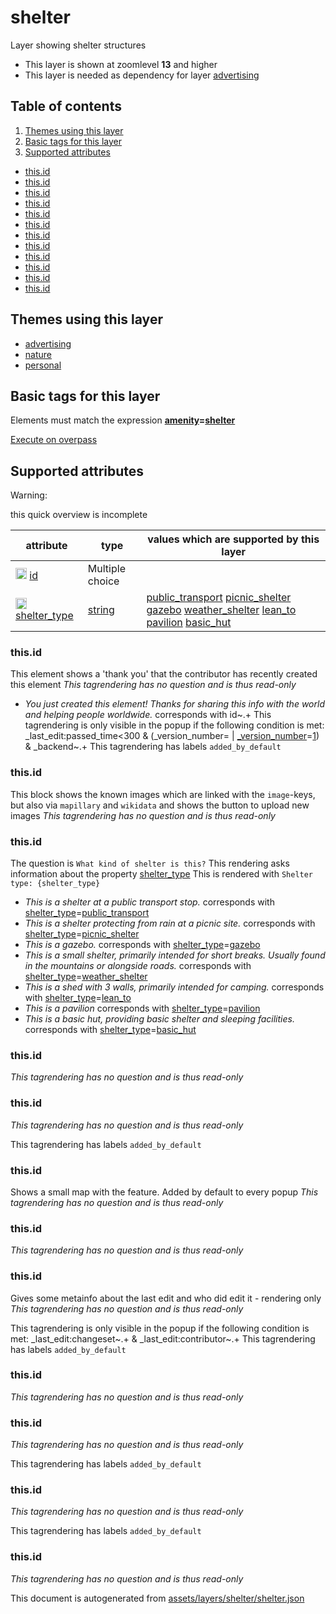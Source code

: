 [//]: # (WARNING: this file is automatically generated. Please find the sources at the bottom and edit those sources)



 shelter 
=========





Layer showing shelter structures






  - This layer is shown at zoomlevel **13** and higher
  - This layer is needed as dependency for layer [advertising](#advertising)



## Table of contents

1. [ Themes using this layer ](#-themes-using-this-layer-)
2. [ Basic tags for this layer ](#-basic-tags-for-this-layer-)
3. [ Supported attributes ](#-supported-attributes-)
  - [this.id](#thisid)
  - [this.id](#thisid)
  - [this.id](#thisid)
  - [this.id](#thisid)
  - [this.id](#thisid)
  - [this.id](#thisid)
  - [this.id](#thisid)
  - [this.id](#thisid)
  - [this.id](#thisid)
  - [this.id](#thisid)
  - [this.id](#thisid)
  - [this.id](#thisid)

 Themes using this layer 
-------------------------





  - [advertising](https://mapcomplete.org/advertising)
  - [nature](https://mapcomplete.org/nature)
  - [personal](https://mapcomplete.org/personal)




 Basic tags for this layer 
---------------------------



Elements must match the expression **<a href='https://wiki.openstreetmap.org/wiki/Key:amenity' target='_blank'>amenity</a>=<a href='https://wiki.openstreetmap.org/wiki/Tag:amenity%3Dshelter' target='_blank'>shelter</a>**

[Execute on overpass](http://overpass-turbo.eu/?Q=%5Bout%3Ajson%5D%5Btimeout%3A90%5D%3B%28%20%20%20%20nwr%5B%22amenity%22%3D%22shelter%22%5D%28%7B%7Bbbox%7D%7D%29%3B%0A%29%3Bout%20body%3B%3E%3Bout%20skel%20qt%3B)



 Supported attributes 
----------------------



Warning: 

this quick overview is incomplete



attribute | type | values which are supported by this layer
----------- | ------ | ------------------------------------------
[<img src='https://mapcomplete.org/assets/svg/statistics.svg' height='18px'>](https://taginfo.openstreetmap.org/keys/id#values) [id](https://wiki.openstreetmap.org/wiki/Key:id) | Multiple choice | 
[<img src='https://mapcomplete.org/assets/svg/statistics.svg' height='18px'>](https://taginfo.openstreetmap.org/keys/shelter_type#values) [shelter_type](https://wiki.openstreetmap.org/wiki/Key:shelter_type) | [string](../SpecialInputElements.md#string) | [public_transport](https://wiki.openstreetmap.org/wiki/Tag:shelter_type%3Dpublic_transport) [picnic_shelter](https://wiki.openstreetmap.org/wiki/Tag:shelter_type%3Dpicnic_shelter) [gazebo](https://wiki.openstreetmap.org/wiki/Tag:shelter_type%3Dgazebo) [weather_shelter](https://wiki.openstreetmap.org/wiki/Tag:shelter_type%3Dweather_shelter) [lean_to](https://wiki.openstreetmap.org/wiki/Tag:shelter_type%3Dlean_to) [pavilion](https://wiki.openstreetmap.org/wiki/Tag:shelter_type%3Dpavilion) [basic_hut](https://wiki.openstreetmap.org/wiki/Tag:shelter_type%3Dbasic_hut)


### this.id
This element shows a 'thank you' that the contributor has recently created this element
_This tagrendering has no question and is thus read-only_

 - *You just created this element! Thanks for sharing this info with the world and helping people worldwide.* corresponds with id~.+
This tagrendering is only visible in the popup if the following condition is met: _last_edit:passed_time<300 & (_version_number= | <a href='https://wiki.openstreetmap.org/wiki/Key:_version_number' target='_blank'>_version_number</a>=<a href='https://wiki.openstreetmap.org/wiki/Tag:_version_number%3D1' target='_blank'>1</a>) & _backend~.+
This tagrendering has labels 
`added_by_default`

### this.id
This block shows the known images which are linked with the `image`-keys, but also via `mapillary` and `wikidata` and shows the button to upload new images
_This tagrendering has no question and is thus read-only_





### this.id

The question is `What kind of shelter is this?`
This rendering asks information about the property 
[shelter_type](https://wiki.openstreetmap.org/wiki/Key:shelter_type)
This is rendered with `Shelter type: {shelter_type}`
 - *This is a shelter at a public transport stop.* corresponds with <a href='https://wiki.openstreetmap.org/wiki/Key:shelter_type' target='_blank'>shelter_type</a>=<a href='https://wiki.openstreetmap.org/wiki/Tag:shelter_type%3Dpublic_transport' target='_blank'>public_transport</a>
 - *This is a shelter protecting from rain at a picnic site.* corresponds with <a href='https://wiki.openstreetmap.org/wiki/Key:shelter_type' target='_blank'>shelter_type</a>=<a href='https://wiki.openstreetmap.org/wiki/Tag:shelter_type%3Dpicnic_shelter' target='_blank'>picnic_shelter</a>
 - *This is a gazebo.* corresponds with <a href='https://wiki.openstreetmap.org/wiki/Key:shelter_type' target='_blank'>shelter_type</a>=<a href='https://wiki.openstreetmap.org/wiki/Tag:shelter_type%3Dgazebo' target='_blank'>gazebo</a>
 - *This is a small shelter, primarily intended for short breaks. Usually found in the mountains or alongside roads.* corresponds with <a href='https://wiki.openstreetmap.org/wiki/Key:shelter_type' target='_blank'>shelter_type</a>=<a href='https://wiki.openstreetmap.org/wiki/Tag:shelter_type%3Dweather_shelter' target='_blank'>weather_shelter</a>
 - *This is a shed with 3 walls, primarily intended for camping.* corresponds with <a href='https://wiki.openstreetmap.org/wiki/Key:shelter_type' target='_blank'>shelter_type</a>=<a href='https://wiki.openstreetmap.org/wiki/Tag:shelter_type%3Dlean_to' target='_blank'>lean_to</a>
 - *This is a pavilion* corresponds with <a href='https://wiki.openstreetmap.org/wiki/Key:shelter_type' target='_blank'>shelter_type</a>=<a href='https://wiki.openstreetmap.org/wiki/Tag:shelter_type%3Dpavilion' target='_blank'>pavilion</a>
 - *This is a basic hut, providing basic shelter and sleeping facilities.* corresponds with <a href='https://wiki.openstreetmap.org/wiki/Key:shelter_type' target='_blank'>shelter_type</a>=<a href='https://wiki.openstreetmap.org/wiki/Tag:shelter_type%3Dbasic_hut' target='_blank'>basic_hut</a>



### this.id

_This tagrendering has no question and is thus read-only_





### this.id

_This tagrendering has no question and is thus read-only_



This tagrendering has labels 
`added_by_default`

### this.id
Shows a small map with the feature. Added by default to every popup
_This tagrendering has no question and is thus read-only_





### this.id

_This tagrendering has no question and is thus read-only_





### this.id
Gives some metainfo about the last edit and who did edit it - rendering only
_This tagrendering has no question and is thus read-only_


This tagrendering is only visible in the popup if the following condition is met: _last_edit:changeset~.+ & _last_edit:contributor~.+
This tagrendering has labels 
`added_by_default`

### this.id

_This tagrendering has no question and is thus read-only_





### this.id

_This tagrendering has no question and is thus read-only_



This tagrendering has labels 
`added_by_default`

### this.id

_This tagrendering has no question and is thus read-only_



This tagrendering has labels 
`added_by_default`

### this.id

_This tagrendering has no question and is thus read-only_



 

This document is autogenerated from [assets/layers/shelter/shelter.json](https://github.com/pietervdvn/MapComplete/blob/develop/assets/layers/shelter/shelter.json)
